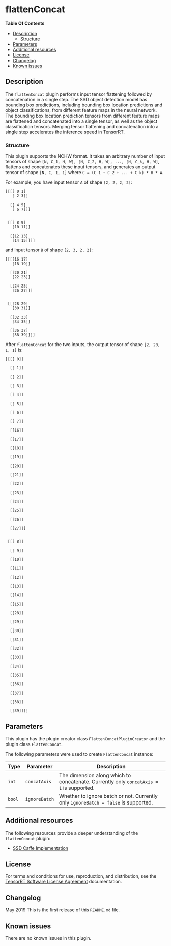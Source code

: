 # flattenConcat

**Table Of Contents**
- [Description](#description)
    * [Structure](#structure)
- [Parameters](#parameters)
- [Additional resources](#additional-resources)
- [License](#license)
- [Changelog](#changelog)
- [Known issues](#known-issues)

## Description

The `flattenConcat` plugin performs input tensor flattening followed by concatenation in a single step. The SSD object detection model has bounding box predictions, including bounding box location predictions and object classifications, from different feature maps in the neural network. The bounding box location prediction tensors from different feature maps are flattened and concatenated into a single tensor, as well as the object classification tensors. Merging tensor flattening and concatenation into a single step accelerates the inference speed in TensorRT.


### Structure

This plugin supports the NCHW format. It takes an arbitrary number of input tensors of shape `[N, C_1, H, W], [N, C_2, H, W], ..., [N, C_k, H, W]`, flattens and concatenates these input tensors, and generates an output tensor of shape `[N, C, 1, 1]` where `C = (C_1 + C_2 + ... + C_k) * H * W`.

For example, you have input tensor `A` of shape `[2, 2, 2, 2]`:
```
[[[[ 0 1]
   [ 2 3]]

  [[ 4 5]
   [ 6 7]]]
  

 [[[ 8 9]
   [10 11]]

  [[12 13]
   [14 15]]]]
```

and input tensor `B` of shape `[2, 3, 2, 2]`:
  
```
[[[[16 17]
   [18 19]]

  [[20 21]
   [22 23]]
 
  [[24 25]
   [26 27]]]

 
 [[[28 29]
   [30 31]]

  [[32 33]
   [34 35]]

  [[36 37]
   [38 39]]]]
```
 
After `flattenConcat` for the two inputs, the output tensor of shape `[2, 20, 1, 1]` is:
```
[[[[ 0]]

  [[ 1]]

  [[ 2]]

  [[ 3]]

  [[ 4]]

  [[ 5]]

  [[ 6]]

  [[ 7]]

  [[16]]

  [[17]]

  [[18]]

  [[19]]

  [[20]]

  [[21]]

  [[22]]

  [[23]]

  [[24]]

  [[25]]

  [[26]]

  [[27]]]


 [[[ 8]]

  [[ 9]]

  [[10]]

  [[11]]

  [[12]]

  [[13]]

  [[14]]

  [[15]]

  [[28]]

  [[29]]

  [[30]]

  [[31]]

  [[32]]

  [[33]]

  [[34]]

  [[35]]

  [[36]]

  [[37]]

  [[38]]

  [[39]]]]
```

## Parameters

This plugin has the plugin creator class `FlattenConcatPluginCreator` and the plugin class `FlattenConcat`.
  
The following parameters were used to create `FlattenConcat` instance:

| Type             | Parameter                      | Description
|------------------|--------------------------------|--------------------------------------------------------
|`int`             |`concatAxis`                    |The dimension along which to concatenate. Currently only `concatAxis = 1` is supported.
|`bool`            |`ignoreBatch`                   |Whether to ignore batch or not. Currently only `ignoreBatch = false` is supported.


## Additional resources

The following resources provide a deeper understanding of the `flattenConcat` plugin:

- [SSD Caffe Implementation](https://github.com/weiliu89/caffe/tree/ssd)


## License

For terms and conditions for use, reproduction, and distribution, see the [TensorRT Software License Agreement](https://docs.nvidia.com/deeplearning/sdk/tensorrt-sla/index.html) 
documentation.


## Changelog

May 2019
This is the first release of this `README.md` file.


## Known issues

There are no known issues in this plugin.